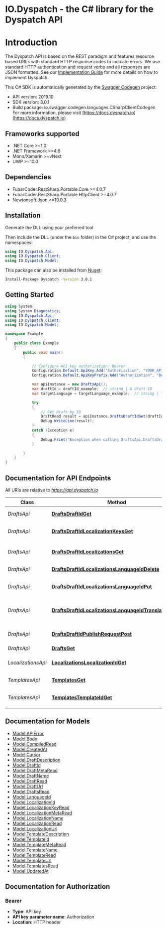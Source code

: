 # IO.Dyspatch - the C# library for the Dyspatch API

# Introduction
The Dyspatch API is based on the REST paradigm and features resource based URLs
with standard HTTP response codes to indicate errors. We use standard HTTP
authentication and request verbs and all responses are JSON formatted. See our
[Implementation
Guide](https://docs.dyspatch.io/development/implementing_dyspatch/) for more
details on how to implement Dyspatch.

This C# SDK is automatically generated by the [Swagger Codegen](https://github.com/swagger-api/swagger-codegen) project:

- API version: 2019.10
- SDK version: 3.0.1
- Build package: io.swagger.codegen.languages.CSharpClientCodegen
    For more information, please visit [https://docs.dyspatch.io](https://docs.dyspatch.io)

<a name="frameworks-supported"></a>
## Frameworks supported
- .NET Core >=1.0
- .NET Framework >=4.6
- Mono/Xamarin >=vNext
- UWP >=10.0

<a name="dependencies"></a>
## Dependencies
- FubarCoder.RestSharp.Portable.Core >=4.0.7
- FubarCoder.RestSharp.Portable.HttpClient >=4.0.7
- Newtonsoft.Json >=10.0.3

<a name="installation"></a>
## Installation
Generate the DLL using your preferred tool

Then include the DLL (under the `bin` folder) in the C# project, and use the namespaces:
```csharp
using IO.Dyspatch.Api;
using IO.Dyspatch.Client;
using IO.Dyspatch.Model;
```

This package can also be installed from [Nuget](https://www.nuget.org/packages/Dyspatch/):
```sh
Install-Package Dyspatch -Version 3.0.1
```

<a name="getting-started"></a>
## Getting Started

```csharp
using System;
using System.Diagnostics;
using IO.Dyspatch.Api;
using IO.Dyspatch.Client;
using IO.Dyspatch.Model;

namespace Example
{
    public class Example
    {
        public void main()
        {

            // Configure API key authorization: Bearer
            Configuration.Default.ApiKey.Add("Authorization", "YOUR_API_KEY");
            Configuration.Default.ApiKeyPrefix.Add("Authorization", "Bearer");

            var apiInstance = new DraftsApi();
            var draftId = draftId_example;  // string | A draft ID
            var targetLanguage = targetLanguage_example;  // string | The type of templating language to compile as. Should only be used for visual templates.

            try
            {
                // Get Draft by ID
                DraftRead result = apiInstance.DraftsDraftIdGet(draftId, targetLanguage);
                Debug.WriteLine(result);
            }
            catch (Exception e)
            {
                Debug.Print("Exception when calling DraftsApi.DraftsDraftIdGet: " + e.Message );
            }

        }
    }
}
```

<a name="documentation-for-api-endpoints"></a>
## Documentation for API Endpoints

All URIs are relative to *https://api.dyspatch.io*

Class | Method | HTTP request | Description
------------ | ------------- | ------------- | -------------
*DraftsApi* | [**DraftsDraftIdGet**](docs/DraftsApi.md#draftsdraftidget) | **GET** /drafts/{draftId} | Get Draft by ID
*DraftsApi* | [**DraftsDraftIdLocalizationKeysGet**](docs/DraftsApi.md#draftsdraftidlocalizationkeysget) | **GET** /drafts/{draftId}/localizationKeys | Get Localization Keys
*DraftsApi* | [**DraftsDraftIdLocalizationsGet**](docs/DraftsApi.md#draftsdraftidlocalizationsget) | **GET** /drafts/{draftId}/localizations | Get Localizations on a Draft
*DraftsApi* | [**DraftsDraftIdLocalizationsLanguageIdDelete**](docs/DraftsApi.md#draftsdraftidlocalizationslanguageiddelete) | **DELETE** /drafts/{draftId}/localizations/{languageId} | Remove a Localization
*DraftsApi* | [**DraftsDraftIdLocalizationsLanguageIdPut**](docs/DraftsApi.md#draftsdraftidlocalizationslanguageidput) | **PUT** /drafts/{draftId}/localizations/{languageId} | Create or Update a Localization
*DraftsApi* | [**DraftsDraftIdLocalizationsLanguageIdTranslationsPut**](docs/DraftsApi.md#draftsdraftidlocalizationslanguageidtranslationsput) | **PUT** /drafts/{draftId}/localizations/{languageId}/translations | Set Translations for Language
*DraftsApi* | [**DraftsDraftIdPublishRequestPost**](docs/DraftsApi.md#draftsdraftidpublishrequestpost) | **POST** /drafts/{draftId}/publishRequest | Submit the Draft for Approval
*DraftsApi* | [**DraftsGet**](docs/DraftsApi.md#draftsget) | **GET** /drafts | List Drafts
*LocalizationsApi* | [**LocalizationsLocalizationIdGet**](docs/LocalizationsApi.md#localizationslocalizationidget) | **GET** /localizations/{localizationId} | Get Localization Object by ID
*TemplatesApi* | [**TemplatesGet**](docs/TemplatesApi.md#templatesget) | **GET** /templates | List Templates
*TemplatesApi* | [**TemplatesTemplateIdGet**](docs/TemplatesApi.md#templatestemplateidget) | **GET** /templates/{templateId} | Get Template by ID


<a name="documentation-for-models"></a>
## Documentation for Models

 - [Model.APIError](docs/APIError.md)
 - [Model.Body](docs/Body.md)
 - [Model.CompiledRead](docs/CompiledRead.md)
 - [Model.CreatedAt](docs/CreatedAt.md)
 - [Model.Cursor](docs/Cursor.md)
 - [Model.DraftDescription](docs/DraftDescription.md)
 - [Model.DraftId](docs/DraftId.md)
 - [Model.DraftMetaRead](docs/DraftMetaRead.md)
 - [Model.DraftName](docs/DraftName.md)
 - [Model.DraftRead](docs/DraftRead.md)
 - [Model.DraftUrl](docs/DraftUrl.md)
 - [Model.DraftsRead](docs/DraftsRead.md)
 - [Model.LanguageId](docs/LanguageId.md)
 - [Model.LocalizationId](docs/LocalizationId.md)
 - [Model.LocalizationKeyRead](docs/LocalizationKeyRead.md)
 - [Model.LocalizationMetaRead](docs/LocalizationMetaRead.md)
 - [Model.LocalizationName](docs/LocalizationName.md)
 - [Model.LocalizationRead](docs/LocalizationRead.md)
 - [Model.LocalizationUrl](docs/LocalizationUrl.md)
 - [Model.TemplateDescription](docs/TemplateDescription.md)
 - [Model.TemplateId](docs/TemplateId.md)
 - [Model.TemplateMetaRead](docs/TemplateMetaRead.md)
 - [Model.TemplateName](docs/TemplateName.md)
 - [Model.TemplateRead](docs/TemplateRead.md)
 - [Model.TemplateUrl](docs/TemplateUrl.md)
 - [Model.TemplatesRead](docs/TemplatesRead.md)
 - [Model.UpdatedAt](docs/UpdatedAt.md)


<a name="documentation-for-authorization"></a>
## Documentation for Authorization

<a name="Bearer"></a>
### Bearer

- **Type**: API key
- **API key parameter name**: Authorization
- **Location**: HTTP header

